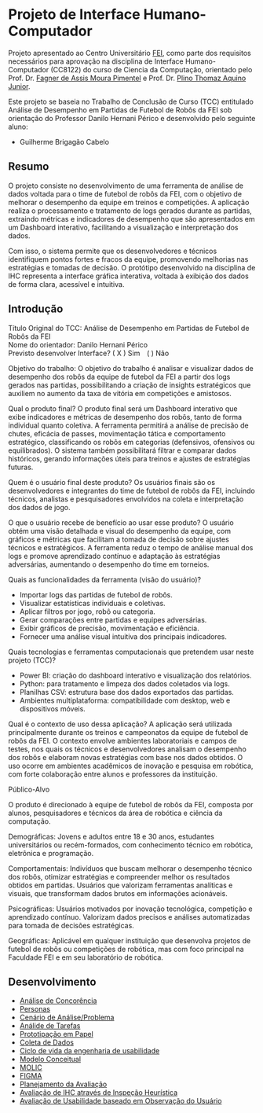 # Projeto de Interface Humano-Computador

Projeto apresentado ao Centro Universitário [FEI](https://portal.fei.edu.br/), como parte dos requisitos necessários para aprovação na disciplina de Interface Humano-Computador (CC8122) do curso de Ciencia da Computação, orientado pelo Prof. Dr. [Fagner de Assis Moura Pimentel](http://lattes.cnpq.br/6747210702910392) e Prof. Dr. [Plino Thomaz Aquino Junior](http://lattes.cnpq.br/6186413528999908).

Este projeto se baseia no Trabalho de Conclusão de Curso (TCC) entitulado  Análise de Desempenho em Partidas de Futebol de Robôs da FEI sob orientação do Professor Danilo Hernani Périco e desenvolvido pelo seguinte aluno:

- Guilherme Brigagão Cabelo 

## Resumo

O projeto consiste no desenvolvimento de uma ferramenta de análise de dados voltada para o time de futebol de robôs da FEI, com o objetivo de melhorar o desempenho da equipe em treinos e competições.
A aplicação realiza o processamento e tratamento de logs gerados durante as partidas, extraindo métricas e indicadores de desempenho que são apresentados em um Dashboard interativo, facilitando a visualização e interpretação dos dados.

Com isso, o sistema permite que os desenvolvedores e técnicos identifiquem pontos fortes e fracos da equipe, promovendo melhorias nas estratégias e tomadas de decisão.
O protótipo desenvolvido na disciplina de IHC representa a interface gráfica interativa, voltada à exibição dos dados de forma clara, acessível e intuitiva.

## Introdução

Título Original do TCC: Análise de Desempenho em Partidas de Futebol de Robôs da FEI <Br>
Nome do orientador: Danilo Hernani Périco <Br>
Previsto desenvolver Interface? ( X ) Sim ( ) Não

Objetivo do trabalho:
O objetivo do trabalho é analisar e visualizar dados de desempenho dos robôs da equipe de futebol da FEI a partir dos logs gerados nas partidas, possibilitando a criação de insights estratégicos que auxiliem no aumento da taxa de vitória em competições e amistosos.

Qual o produto final?
O produto final será um Dashboard interativo que exibe indicadores e métricas de desempenho dos robôs, tanto de forma individual quanto coletiva.
A ferramenta permitirá a análise de precisão de chutes, eficácia de passes, movimentação tática e comportamento estratégico, classificando os robôs em categorias (defensivos, ofensivos ou equilibrados).
O sistema também possibilitará filtrar e comparar dados históricos, gerando informações úteis para treinos e ajustes de estratégias futuras.

Quem é o usuário final deste produto?
Os usuários finais são os desenvolvedores e integrantes do time de futebol de robôs da FEI, incluindo técnicos, analistas e pesquisadores envolvidos na coleta e interpretação dos dados de jogo.

O que o usuário recebe de benefício ao usar esse produto?
O usuário obtém uma visão detalhada e visual do desempenho da equipe, com gráficos e métricas que facilitam a tomada de decisão sobre ajustes técnicos e estratégicos.
A ferramenta reduz o tempo de análise manual dos logs e promove aprendizado contínuo e adaptação às estratégias adversárias, aumentando o desempenho do time em torneios.

Quais as funcionalidades da ferramenta (visão do usuário)?

- Importar logs das partidas de futebol de robôs.
- Visualizar estatísticas individuais e coletivas.
- Aplicar filtros por jogo, robô ou categoria.
- Gerar comparações entre partidas e equipes adversárias.
- Exibir gráficos de precisão, movimentação e eficiência.
- Fornecer uma análise visual intuitiva dos principais indicadores.
  
Quais tecnologias e ferramentas computacionais que pretendem usar neste projeto (TCC)?
- Power BI: criação do dashboard interativo e visualização dos relatórios.
- Python: para tratamento e limpeza dos dados coletados via logs.
- Planilhas CSV: estrutura base dos dados exportados das partidas.
- Ambientes multiplataforma: compatibilidade com desktop, web e dispositivos móveis.

Qual é o contexto de uso dessa aplicação?
A aplicação será utilizada principalmente durante os treinos e campeonatos da equipe de futebol de robôs da FEI.
O contexto envolve ambientes laboratoriais e campos de testes, nos quais os técnicos e desenvolvedores analisam o desempenho dos robôs e elaboram novas estratégias com base nos dados obtidos.
O uso ocorre em ambientes acadêmicos de inovação e pesquisa em robótica, com forte colaboração entre alunos e professores da instituição.

Público-Alvo

O produto é direcionado à equipe de futebol de robôs da FEI, composta por alunos, pesquisadores e técnicos da área de robótica e ciência da computação.

Demográficas:
Jovens e adultos entre 18 e 30 anos, estudantes universitários ou recém-formados, com conhecimento técnico em robótica, eletrônica e programação.

Comportamentais:
Indivíduos que buscam melhorar o desempenho técnico dos robôs, otimizar estratégias e compreender melhor os resultados obtidos em partidas.
Usuários que valorizam ferramentas analíticas e visuais, que transformam dados brutos em informações acionáveis.

Psicográficas:
Usuários motivados por inovação tecnológica, competição e aprendizado contínuo.
Valorizam dados precisos e análises automatizadas para tomada de decisões estratégicas.

Geográficas:
Aplicável em qualquer instituição que desenvolva projetos de futebol de robôs ou competições de robótica, mas com foco principal na Faculdade FEI e em seu laboratório de robótica.


## Desenvolvimento
- [Análise de Concorência](docs/2_concorencia.md)
- [Personas](docs/3_personas.md)
- [Cenário de Análise/Problema](docs/4_cenarios.md)
- [Análide de Tarefas](docs/5_analise_tarefas.md)
- [Prototipação em Papel](docs/6_prototipacao.md)
- [Coleta de Dados](docs/7_coleta_dados.md)
- [Ciclo de vida da engenharia de usabilidade](docs/8_ciclo_vida.md)
- [Modelo Conceitual](docs/9_modelo_conceitual.md) 
- [MOLIC](docs/10_molic.md)
- [FIGMA](docs/11_figma.md)
- [Planejamento da Avaliação](docs/12_planejamento_avaliacao.md)
- [Avaliação de IHC através de Inspeção Heurística](docs/13_heuristica.md)
- [Avaliação de Usabilidade baseado em Observação do Usuário](docs/14_observacao_usuario.md)
